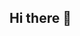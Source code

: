 ## Hi there 👋

<!--

- I am a 17 year old student from Kolkata which is in West Bengal, India. I am currently pursuing a B.tech degree in Computer Science with specialization in AI and ML from SRMIST, KTR.
- I’m currently learning the programming language, python.
- How to reach me: Mail - yagnikganguly@gmail.com , Discord - kxzar.exe
-->

